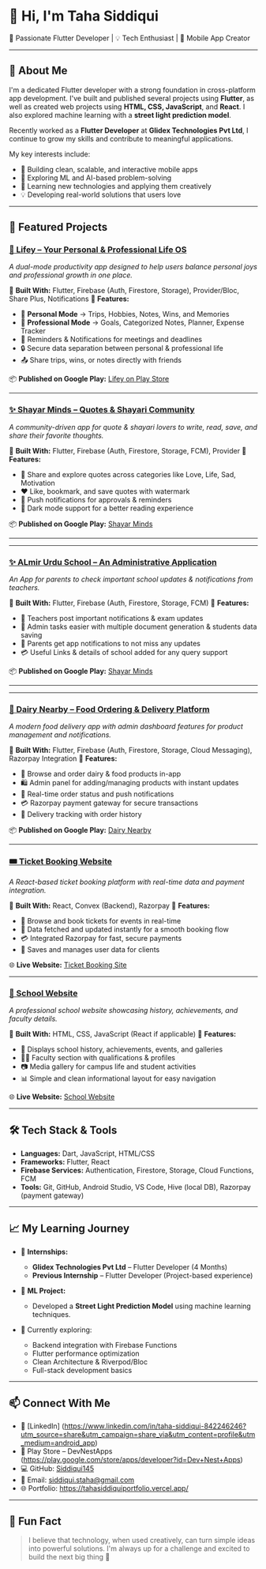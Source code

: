 # 👋 Hi, I'm Taha Siddiqui

🚀 Passionate Flutter Developer | 💡 Tech Enthusiast | 📱 Mobile App Creator

---

## 🌟 About Me

I'm a dedicated Flutter developer with a strong foundation in cross-platform app development. I've built and published several projects using **Flutter**, as well as created web projects using **HTML, CSS, JavaScript**, and **React**. I also explored machine learning with a **street light prediction model**.

Recently worked as a **Flutter Developer** at **Glidex Technologies Pvt Ltd**, I continue to grow my skills and contribute to meaningful applications.

My key interests include:
- 📱 Building clean, scalable, and interactive mobile apps
- 🧠 Exploring ML and AI-based problem-solving
- 🚀 Learning new technologies and applying them creatively
- 💡 Developing real-world solutions that users love

---

## 📌 Featured Projects

### [🌿 Lifey – Your Personal & Professional Life OS](#)

*A dual-mode productivity app designed to help users balance personal joys and professional growth in one place.*

🔹 **Built With:** Flutter, Firebase (Auth, Firestore, Storage), Provider/Bloc, Share Plus, Notifications
🔹 **Features:**

* 🏡 **Personal Mode** → Trips, Hobbies, Notes, Wins, and Memories
* 💼 **Professional Mode** → Goals, Categorized Notes, Planner, Expense Tracker
* 🔔 Reminders & Notifications for meetings and deadlines
* 🔒 Secure data separation between personal & professional life
* 📤 Share trips, wins, or notes directly with friends

📦 **Published on Google Play:** [Lifey on Play Store](https://play.google.com/store/apps/details?id=com.thrive_well.apps)

---

### [✨ Shayar Minds – Quotes & Shayari Community](#)

*A community-driven app for quote & shayari lovers to write, read, save, and share their favorite thoughts.*

🔹 **Built With:** Flutter, Firebase (Auth, Firestore, Storage, FCM), Provider
🔹 **Features:**

* 💬 Share and explore quotes across categories like Love, Life, Sad, Motivation
* ❤️ Like, bookmark, and save quotes with watermark
* 🔔 Push notifications for approvals & reminders
* 🌙 Dark mode support for a better reading experience

📦 **Published on Google Play:** [Shayar Minds](https://play.google.com/store/apps/details?id=com.shayarminds.app)

---

---

### [✨ ALmir Urdu School – An Administrative Application](#)

*An App for parents to check important school updates & notifications from teachers.*

🔹 **Built With:** Flutter, Firebase (Auth, Firestore, Storage, FCM)
🔹 **Features:**

* 💬 Teachers post important notifications & exam updates
* 💼 Admin tasks easier with multiple document generation & students data saving
* 🔔 Parents get app notifications to not miss any updates
* 💳 Useful Links & details of school added for any query support

📦 **Published on Google Play:** [Shayar Minds](https://play.google.com/store/apps/details?id=com.schoolys.apps)

---

---

### [🥗 Dairy Nearby – Food Ordering & Delivery Platform](#)

*A modern food delivery app with admin dashboard features for product management and notifications.*

🔹 **Built With:** Flutter, Firebase (Auth, Firestore, Storage, Cloud Messaging), Razorpay Integration
🔹 **Features:**

* 🛒 Browse and order dairy & food products in-app
* 🛍️ Admin panel for adding/managing products with instant updates
* 🔔 Real-time order status and push notifications
* 💳 Razorpay payment gateway for secure transactions
* 🚚 Delivery tracking with order history

📦 **Published on Google Play:** [Dairy Nearby](https://play.google.com/store/apps/details?id=com.dairynearby.devnest)

---

### [🎟️ Ticket Booking Website](#)

*A React-based ticket booking platform with real-time data and payment integration.*

🔹 **Built With:** React, Convex (Backend), Razorpay
🔹 **Features:**

* 🎫 Browse and book tickets for events in real-time
* 📡 Data fetched and updated instantly for a smooth booking flow
* 💳 Integrated Razorpay for fast, secure payments
* 💾 Saves and manages user data for clients

🌐 **Live Website:** [Ticket Booking Site](https://www.ticketr-yoloclub.in)

---

### [🏫 School Website](#)

*A professional school website showcasing history, achievements, and faculty details.*

🔹 **Built With:** HTML, CSS, JavaScript (React if applicable)
🔹 **Features:**

* 🏫 Displays school history, achievements, events, and galleries
* 👩‍🏫 Faculty section with qualifications & profiles
* 📷 Media gallery for campus life and student activities
* 📊 Simple and clean informational layout for easy navigation

🌐 **Live Website:** [School Website](https://www.almirschool.in)

---

## 🛠 Tech Stack & Tools

- **Languages:** Dart, JavaScript, HTML/CSS
- **Frameworks:** Flutter, React
- **Firebase Services:** Authentication, Firestore, Storage, Cloud Functions, FCM
- **Tools:** Git, GitHub, Android Studio, VS Code, Hive (local DB), Razorpay (payment gateway)

---

## 📈 My Learning Journey

- 🏢 **Internships:**  
  - **Glidex Technologies Pvt Ltd** – Flutter Developer (4 Months)  
  - **Previous Internship** – Flutter Developer (Project-based experience)  

- 🧠 **ML Project:**  
  - Developed a **Street Light Prediction Model** using machine learning techniques.

- 🌱 Currently exploring:
  - Backend integration with Firebase Functions
  - Flutter performance optimization
  - Clean Architecture & Riverpod/Bloc
  - Full-stack development basics

---

## 📫 Connect With Me

- 💼 [LinkedIn] (https://www.linkedin.com/in/taha-siddiqui-842246246?utm_source=share&utm_campaign=share_via&utm_content=profile&utm_medium=android_app)
- 📱 Play Store – DevNestApps (https://play.google.com/store/apps/developer?id=Dev+Nest+Apps)
- 💻 GitHub: [Siddiqui145](https://github.com/Siddiqui145)
- 📧 Email: siddiqui.staha@gmail.com
- 🌐 Portfolio: https://tahasiddiquiportfolio.vercel.app/

---

## 🧠 Fun Fact

> I believe that technology, when used creatively, can turn simple ideas into powerful solutions. I'm always up for a challenge and excited to build the next big thing 🚀

